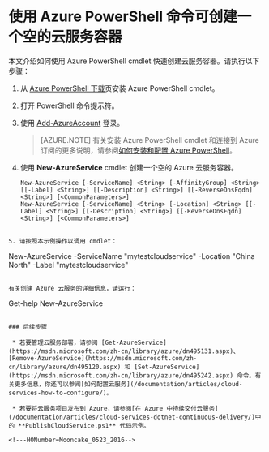 <properties
   pageTitle="使用 PowerShell 创建云服务容器 | Azure"
   description="本文说明如何使用 PowerShell 创建云服务容器。该容器承载 Web 角色和辅助角色。"
   services="cloud-services"
   documentationCenter=".net"
   authors="cawaMS"
   manager="timlt"
   editor=""/>

<tags
   ms.service="cloud-services"
   ms.devlang="dotnet"
   ms.topic="article"
   ms.tgt_pltfrm="powershell"
   ms.workload="na"
   ms.date="04/25/2016"
   wacn.date="09/26/2016"
   ms.author="cawa"/>

# 使用 Azure PowerShell 命令可创建一个空的云服务容器
本文介绍如何使用 Azure PowerShell cmdlet 快速创建云服务容器。请执行以下步骤：

1. 从 [Azure PowerShell 下载](http://aka.ms/webpi-azps)页安装 Azure PowerShell cmdlet。
2. 打开 PowerShell 命令提示符。
3. 使用 [Add-AzureAccount](https://msdn.microsoft.com/zh-cn/library/dn495128.aspx) 登录。

    > [AZURE.NOTE] 有关安装 Azure PowerShell cmdlet 和连接到 Azure 订阅的更多说明，请参阅[如何安装和配置 Azure PowerShell](/documentation/articles/powershell-install-configure/)。

4. 使用 **New-AzureService** cmdlet 创建一个空的 Azure 云服务容器。

    ```
    New-AzureService [-ServiceName] <String> [-AffinityGroup] <String> [[-Label] <String>] [[-Description] <String>] [[-ReverseDnsFqdn] <String>] [<CommonParameters>]
    New-AzureService [-ServiceName] <String> [-Location] <String> [[-Label] <String>] [[-Description] <String>] [[-ReverseDnsFqdn] <String>] [<CommonParameters>]
```

5. 请按照本示例操作以调用 cmdlet：
```
New-AzureService -ServiceName "mytestcloudservice" -Location "China North" -Label "mytestcloudservice"
```

有关创建 Azure 云服务的详细信息，请运行：
```
Get-help New-AzureService
```

### 后续步骤

 * 若要管理云服务部署，请参阅 [Get-AzureService](https://msdn.microsoft.com/zh-cn/library/azure/dn495131.aspx)、[Remove-AzureService](https://msdn.microsoft.com/zh-cn/library/azure/dn495120.aspx) 和 [Set-AzureService](https://msdn.microsoft.com/zh-cn/library/azure/dn495242.aspx) 命令。有关更多信息，你还可以参阅[如何配置云服务](/documentation/articles/cloud-services-how-to-configure/)。

 * 若要将云服务项目发布到 Azure，请参阅[在 Azure 中持续交付云服务](/documentation/articles/cloud-services-dotnet-continuous-delivery/)中的 **PublishCloudService.ps1** 代码示例。

<!---HONumber=Mooncake_0523_2016-->
